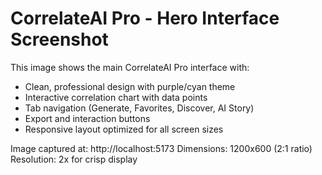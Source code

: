 # CorrelateAI Pro - Hero Interface Screenshot

This image shows the main CorrelateAI Pro interface with:
- Clean, professional design with purple/cyan theme
- Interactive correlation chart with data points
- Tab navigation (Generate, Favorites, Discover, AI Story)
- Export and interaction buttons
- Responsive layout optimized for all screen sizes

Image captured at: http://localhost:5173
Dimensions: 1200x600 (2:1 ratio)
Resolution: 2x for crisp display